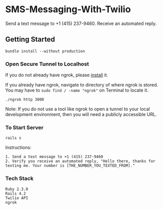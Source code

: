 # SMS-Messaging-With-Twilio

Send a text message to +1 (415) 237-9460. Receive an automated reply.

## Getting Started

    bundle install --without production

### Open Secure Tunnel to Localhost

If you do not already have ngrok, please [install](https://ngrok.com/) it.

If you already have ngrok, navigate to directory of where ngrok is stored. You may have to `sudo find / -name "ngrok"` on Terminal to locate it.

    ./ngrok http 3000

Note: If you do not use a tool like ngrok to open a tunnel to your local development environment, then you will need a publicly accessible URL.

### To Start Server

    rails s

Instructions:

    1. Send a text message to +1 (415) 237-9460
    2. Verify you receive an automated reply, "Hello there, thanks for texting me. Your number is [THE_NUMBER_YOU_TEXTED_FROM]."

### Tech Stack

    Ruby 2.3.0
    Rails 4.2
    Twilio API
    ngrok
